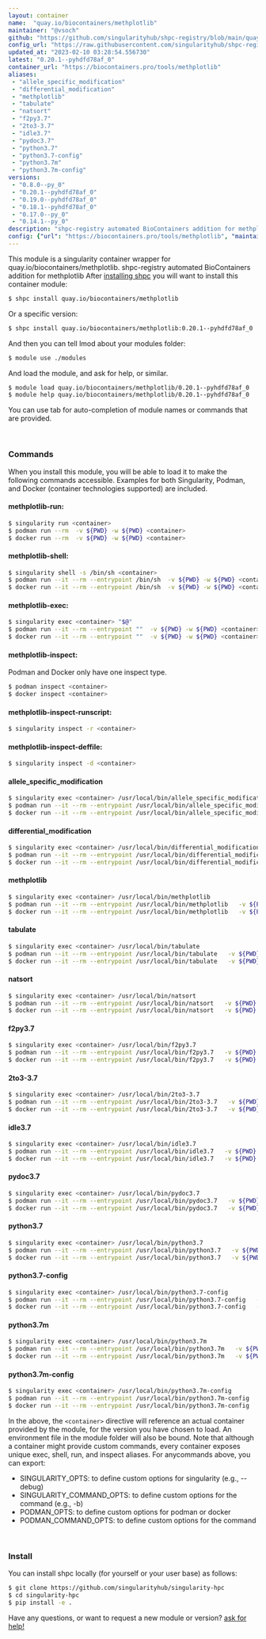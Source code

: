 ```yaml
---
layout: container
name:  "quay.io/biocontainers/methplotlib"
maintainer: "@vsoch"
github: "https://github.com/singularityhub/shpc-registry/blob/main/quay.io/biocontainers/methplotlib/container.yaml"
config_url: "https://raw.githubusercontent.com/singularityhub/shpc-registry/main/quay.io/biocontainers/methplotlib/container.yaml"
updated_at: "2023-02-10 03:28:54.556730"
latest: "0.20.1--pyhdfd78af_0"
container_url: "https://biocontainers.pro/tools/methplotlib"
aliases:
 - "allele_specific_modification"
 - "differential_modification"
 - "methplotlib"
 - "tabulate"
 - "natsort"
 - "f2py3.7"
 - "2to3-3.7"
 - "idle3.7"
 - "pydoc3.7"
 - "python3.7"
 - "python3.7-config"
 - "python3.7m"
 - "python3.7m-config"
versions:
 - "0.8.0--py_0"
 - "0.20.1--pyhdfd78af_0"
 - "0.19.0--pyhdfd78af_0"
 - "0.18.1--pyhdfd78af_0"
 - "0.17.0--py_0"
 - "0.14.1--py_0"
description: "shpc-registry automated BioContainers addition for methplotlib"
config: {"url": "https://biocontainers.pro/tools/methplotlib", "maintainer": "@vsoch", "description": "shpc-registry automated BioContainers addition for methplotlib", "latest": {"0.20.1--pyhdfd78af_0": "sha256:65296658df2a13fdbd5ad056459c817538e6e7708c8a0f25cb6a2867682d8e90"}, "tags": {"0.8.0--py_0": "sha256:7a2214ebbd9e3148c998e9719760f0256193111b8195b35b538a1ad29aa40997", "0.20.1--pyhdfd78af_0": "sha256:65296658df2a13fdbd5ad056459c817538e6e7708c8a0f25cb6a2867682d8e90", "0.19.0--pyhdfd78af_0": "sha256:35e67db9af411957e0bf714f0685f961be9e37df1e515778e44bc6648827234e", "0.18.1--pyhdfd78af_0": "sha256:40d45aa3eb110f307e09bd5f2f0c54eed7c5a7dd21c917a5c250073ffea736b4", "0.17.0--py_0": "sha256:ed0f745f05ecd9d2b056c633f47e035b4f3cf5ed0a5fde41322dddf102c6783c", "0.14.1--py_0": "sha256:9ab71e0bb3c95c8531ecc79b30a6f2d7f5221a64f3808d395d570d3cc8e09ab3"}, "docker": "quay.io/biocontainers/methplotlib", "aliases": {"allele_specific_modification": "/usr/local/bin/allele_specific_modification", "differential_modification": "/usr/local/bin/differential_modification", "methplotlib": "/usr/local/bin/methplotlib", "tabulate": "/usr/local/bin/tabulate", "natsort": "/usr/local/bin/natsort", "f2py3.7": "/usr/local/bin/f2py3.7", "2to3-3.7": "/usr/local/bin/2to3-3.7", "idle3.7": "/usr/local/bin/idle3.7", "pydoc3.7": "/usr/local/bin/pydoc3.7", "python3.7": "/usr/local/bin/python3.7", "python3.7-config": "/usr/local/bin/python3.7-config", "python3.7m": "/usr/local/bin/python3.7m", "python3.7m-config": "/usr/local/bin/python3.7m-config"}}
---
```


This module is a singularity container wrapper for quay.io/biocontainers/methplotlib.
shpc-registry automated BioContainers addition for methplotlib
After [installing shpc](#install) you will want to install this container module:


```bash
$ shpc install quay.io/biocontainers/methplotlib
```

Or a specific version:

```bash
$ shpc install quay.io/biocontainers/methplotlib:0.20.1--pyhdfd78af_0
```

And then you can tell lmod about your modules folder:

```bash
$ module use ./modules
```

And load the module, and ask for help, or similar.

```bash
$ module load quay.io/biocontainers/methplotlib/0.20.1--pyhdfd78af_0
$ module help quay.io/biocontainers/methplotlib/0.20.1--pyhdfd78af_0
```

You can use tab for auto-completion of module names or commands that are provided.

<br>

### Commands

When you install this module, you will be able to load it to make the following commands accessible.
Examples for both Singularity, Podman, and Docker (container technologies supported) are included.

#### methplotlib-run:

```bash
$ singularity run <container>
$ podman run --rm  -v ${PWD} -w ${PWD} <container>
$ docker run --rm  -v ${PWD} -w ${PWD} <container>
```

#### methplotlib-shell:

```bash
$ singularity shell -s /bin/sh <container>
$ podman run --it --rm --entrypoint /bin/sh  -v ${PWD} -w ${PWD} <container>
$ docker run --it --rm --entrypoint /bin/sh  -v ${PWD} -w ${PWD} <container>
```

#### methplotlib-exec:

```bash
$ singularity exec <container> "$@"
$ podman run --it --rm --entrypoint ""  -v ${PWD} -w ${PWD} <container> "$@"
$ docker run --it --rm --entrypoint ""  -v ${PWD} -w ${PWD} <container> "$@"
```

#### methplotlib-inspect:

Podman and Docker only have one inspect type.

```bash
$ podman inspect <container>
$ docker inspect <container>
```

#### methplotlib-inspect-runscript:

```bash
$ singularity inspect -r <container>
```

#### methplotlib-inspect-deffile:

```bash
$ singularity inspect -d <container>
```


#### allele_specific_modification

```bash
$ singularity exec <container> /usr/local/bin/allele_specific_modification
$ podman run --it --rm --entrypoint /usr/local/bin/allele_specific_modification   -v ${PWD} -w ${PWD} <container> -c " $@"
$ docker run --it --rm --entrypoint /usr/local/bin/allele_specific_modification   -v ${PWD} -w ${PWD} <container> -c " $@"
```


#### differential_modification

```bash
$ singularity exec <container> /usr/local/bin/differential_modification
$ podman run --it --rm --entrypoint /usr/local/bin/differential_modification   -v ${PWD} -w ${PWD} <container> -c " $@"
$ docker run --it --rm --entrypoint /usr/local/bin/differential_modification   -v ${PWD} -w ${PWD} <container> -c " $@"
```


#### methplotlib

```bash
$ singularity exec <container> /usr/local/bin/methplotlib
$ podman run --it --rm --entrypoint /usr/local/bin/methplotlib   -v ${PWD} -w ${PWD} <container> -c " $@"
$ docker run --it --rm --entrypoint /usr/local/bin/methplotlib   -v ${PWD} -w ${PWD} <container> -c " $@"
```


#### tabulate

```bash
$ singularity exec <container> /usr/local/bin/tabulate
$ podman run --it --rm --entrypoint /usr/local/bin/tabulate   -v ${PWD} -w ${PWD} <container> -c " $@"
$ docker run --it --rm --entrypoint /usr/local/bin/tabulate   -v ${PWD} -w ${PWD} <container> -c " $@"
```


#### natsort

```bash
$ singularity exec <container> /usr/local/bin/natsort
$ podman run --it --rm --entrypoint /usr/local/bin/natsort   -v ${PWD} -w ${PWD} <container> -c " $@"
$ docker run --it --rm --entrypoint /usr/local/bin/natsort   -v ${PWD} -w ${PWD} <container> -c " $@"
```


#### f2py3.7

```bash
$ singularity exec <container> /usr/local/bin/f2py3.7
$ podman run --it --rm --entrypoint /usr/local/bin/f2py3.7   -v ${PWD} -w ${PWD} <container> -c " $@"
$ docker run --it --rm --entrypoint /usr/local/bin/f2py3.7   -v ${PWD} -w ${PWD} <container> -c " $@"
```


#### 2to3-3.7

```bash
$ singularity exec <container> /usr/local/bin/2to3-3.7
$ podman run --it --rm --entrypoint /usr/local/bin/2to3-3.7   -v ${PWD} -w ${PWD} <container> -c " $@"
$ docker run --it --rm --entrypoint /usr/local/bin/2to3-3.7   -v ${PWD} -w ${PWD} <container> -c " $@"
```


#### idle3.7

```bash
$ singularity exec <container> /usr/local/bin/idle3.7
$ podman run --it --rm --entrypoint /usr/local/bin/idle3.7   -v ${PWD} -w ${PWD} <container> -c " $@"
$ docker run --it --rm --entrypoint /usr/local/bin/idle3.7   -v ${PWD} -w ${PWD} <container> -c " $@"
```


#### pydoc3.7

```bash
$ singularity exec <container> /usr/local/bin/pydoc3.7
$ podman run --it --rm --entrypoint /usr/local/bin/pydoc3.7   -v ${PWD} -w ${PWD} <container> -c " $@"
$ docker run --it --rm --entrypoint /usr/local/bin/pydoc3.7   -v ${PWD} -w ${PWD} <container> -c " $@"
```


#### python3.7

```bash
$ singularity exec <container> /usr/local/bin/python3.7
$ podman run --it --rm --entrypoint /usr/local/bin/python3.7   -v ${PWD} -w ${PWD} <container> -c " $@"
$ docker run --it --rm --entrypoint /usr/local/bin/python3.7   -v ${PWD} -w ${PWD} <container> -c " $@"
```


#### python3.7-config

```bash
$ singularity exec <container> /usr/local/bin/python3.7-config
$ podman run --it --rm --entrypoint /usr/local/bin/python3.7-config   -v ${PWD} -w ${PWD} <container> -c " $@"
$ docker run --it --rm --entrypoint /usr/local/bin/python3.7-config   -v ${PWD} -w ${PWD} <container> -c " $@"
```


#### python3.7m

```bash
$ singularity exec <container> /usr/local/bin/python3.7m
$ podman run --it --rm --entrypoint /usr/local/bin/python3.7m   -v ${PWD} -w ${PWD} <container> -c " $@"
$ docker run --it --rm --entrypoint /usr/local/bin/python3.7m   -v ${PWD} -w ${PWD} <container> -c " $@"
```


#### python3.7m-config

```bash
$ singularity exec <container> /usr/local/bin/python3.7m-config
$ podman run --it --rm --entrypoint /usr/local/bin/python3.7m-config   -v ${PWD} -w ${PWD} <container> -c " $@"
$ docker run --it --rm --entrypoint /usr/local/bin/python3.7m-config   -v ${PWD} -w ${PWD} <container> -c " $@"
```



In the above, the `<container>` directive will reference an actual container provided
by the module, for the version you have chosen to load. An environment file in the
module folder will also be bound. Note that although a container
might provide custom commands, every container exposes unique exec, shell, run, and
inspect aliases. For anycommands above, you can export:

 - SINGULARITY_OPTS: to define custom options for singularity (e.g., --debug)
 - SINGULARITY_COMMAND_OPTS: to define custom options for the command (e.g., -b)
 - PODMAN_OPTS: to define custom options for podman or docker
 - PODMAN_COMMAND_OPTS: to define custom options for the command

<br>

### Install

You can install shpc locally (for yourself or your user base) as follows:

```bash
$ git clone https://github.com/singularityhub/singularity-hpc
$ cd singularity-hpc
$ pip install -e .
```

Have any questions, or want to request a new module or version? [ask for help!](https://github.com/singularityhub/singularity-hpc/issues)